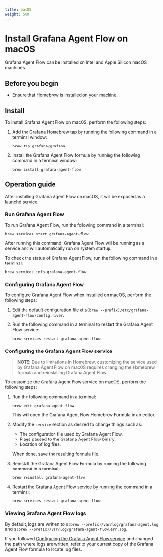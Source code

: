 ```yaml
---
title: macOS
weight: 500
---
```


# Install Grafana Agent Flow on macOS

Grafana Agent Flow can be installed on Intel and Apple Silicon macOS machines.

## Before you begin

* Ensure that [Homebrew][] is installed on your machine.

[Homebrew]: https://brew.sh

## Install

To install Grafana Agent Flow on macOS, perform the following steps:

1. Add the Grafana Homebrew tap by running the following command in a terminal
   window:

   ```shell
   brew tap grafana/grafana
   ```

2. Install the Grafana Agent Flow formula by running the following command in a
   terminal window:

   ```shell
   brew install grafana-agent-flow
   ```

## Operation guide

After installing Grafana Agent Flow on macOS, it will be exposed as a
launchd service.

### Run Grafana Agent Flow

To run Grafana Agent Flow, run the following command in a terminal:

```shell
brew services start grafana-agent-flow
```

After running this command, Grafana Agent Flow will be running as a service and
will automatically run on system startup.

To check the status of Grafana Agent Flow, run the following command in a
terminal:

```shell
brew services info grafana-agent-flow
```

### Configuring Grafana Agent Flow

To configure Grafana Agent Flow when installed on macOS, perform the following
steps:

1. Edit the default configuration file at
   `$(brew --prefix)/etc/grafana-agent-flow/config.river`.

2. Run the following command in a terminal to restart the Grafana Agent Flow
   service:

   ```shell
   brew services restart grafana-agent-flow
   ```

### Configuring the Grafana Agent Flow service

> **NOTE**: Due to limitations in Homebrew, customizing the service used by
> Grafana Agent Flow on macOS requires changing the Homebrew formula and
> reinstalling Grafana Agent Flow.

To customize the Grafana Agent Flow service on macOS, perform the following
steps:

1. Run the following command in a terminal:

   ```shell
   brew edit grafana-agent-flow
   ```

   This will open the Grafana Agent Flow Homebrew Formula in an editor.

2. Modify the `service` section as desired to change things such as:

   * The configuration file used by Grafana Agent Flow.
   * Flags passed to the Grafana Agent Flow binary.
   * Location of log files.

   When done, save the resulting formula file.

3. Reinstall the Grafana Agent Flow Formula by running the following command in
   a terminal:

   ```shell
   brew reinstall grafana-agent-flow
   ```

4. Restart the Grafana Agent Flow service by running the command in a terminal:

   ```shell
   brew services restart grafana-agent-flow
   ```

### Viewing Grafana Agent Flow logs

By default, logs are written to `$(brew --prefix)/var/log/grafana-agent.log` and
`$(brew --prefix)/var/log/grafana-agent-flow.err.log`.

If you followed [Configuring the Grafana Agent Flow service](#configuring-the-grafana-agent-flow-service)
and changed the path where logs are written, refer to your current copy of the
Grafana Agent Flow formula to locate log files.
